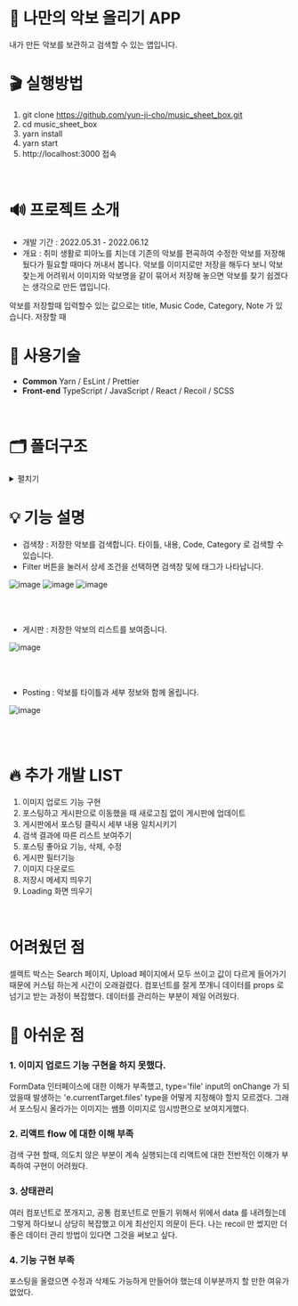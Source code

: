 # 🎼 나만의 악보 올리기 APP
내가 만든 악보를 보관하고 검색할 수 있는 앱입니다.
<br/>

# 🎬 실행방법 
1. git clone https://github.com/yun-ji-cho/music_sheet_box.git
2. cd music_sheet_box
3. yarn install
4. yarn start
5. http://localhost:3000 접속
<br/>

# 🔊 프로젝트 소개
- 개발 기간 : 2022.05.31 - 2022.06.12
- 개요 : 취미 생활로 피아노를 치는데 기존의 악보를 편곡하여 수정한 악보를 저장해 뒀다가 필요할 때마다 꺼내서 봅니다.
악보를 이미지로만 저장을 해두다 보니 악보 찾는게 어려워서 이미지와 악보명을 같이 묶어서 저장해 놓으면 악보를 찾기 쉽겠다는 생각으로 만든 앱입니다.  

악보를 저장할때 입력할수 있는 값으로는 title, Music Code, Category, Note 가 있습니다.
저장할 때 
<br/>

# 🔧 사용기술
* <b>Common</b> Yarn / EsLint / Prettier
* <b>Front-end</b> TypeScript / JavaScript / React / Recoil / SCSS 
<br/>

# 🗂️ 폴더구조
<details markdown="1">
<summary>펼치기</summary>

```
src
 ┣ assets
 ┃ ┣ images
 ┃ ┃ ┗ 1.jpg
 ┃ ┗ svgs
 ┃ ┃ ┣ chevron_left.svg
 ┃ ┃ ┣ close.svg
 ┃ ┃ ┣ download.svg
 ┃ ┃ ┣ file_image.svg
 ┃ ┃ ┣ gnb_list.svg
 ┃ ┃ ┣ gnb_search.svg
 ┃ ┃ ┣ gnb_upload.svg
 ┃ ┃ ┣ header_envelope.svg
 ┃ ┃ ┣ header_save-box.svg
 ┃ ┃ ┣ header_share.svg
 ┃ ┃ ┣ heart.svg
 ┃ ┃ ┣ index.js
 ┃ ┃ ┣ logo.svg
 ┃ ┃ ┗ plus.svg
 ┣ components
 ┃ ┣ Button
 ┃ ┃ ┣ button.module.scss
 ┃ ┃ ┗ Button.tsx
 ┃ ┣ GNB
 ┃ ┃ ┣ gnb.module.scss
 ┃ ┃ ┗ GNB.tsx
 ┃ ┣ Header
 ┃ ┃ ┣ header.module.scss
 ┃ ┃ ┗ Header.tsx
 ┃ ┣ Layout
 ┃ ┃ ┣ layout.module.scss
 ┃ ┃ ┗ Layout.tsx
 ┃ ┣ Modal
 ┃ ┃ ┣ ConfirmModal
 ┃ ┃ ┃ ┣ confirmModal.module.scss
 ┃ ┃ ┃ ┗ ConfirmModal.tsx
 ┃ ┃ ┣ ItemViewModal
 ┃ ┃ ┃ ┣ ItemViewModal.module.scss
 ┃ ┃ ┃ ┗ ItemViewModal.tsx
 ┃ ┃ ┗ Potal.tsx
 ┃ ┗ gnb.module.scss
 ┣ data
 ┃ ┗ data.ts
 ┣ hooks
 ┃ ┣ worker
 ┃ ┃ ┣ index.tsx
 ┃ ┃ ┣ useAxios.tsx
 ┃ ┃ ┗ useAxiosCore.tsx
 ┃ ┗ index.tsx
 ┣ pages
 ┃ ┣ Board
 ┃ ┃ ┣ Item
 ┃ ┃ ┃ ┣ item.module.scss
 ┃ ┃ ┃ ┗ Item.tsx
 ┃ ┃ ┣ board.module.scss
 ┃ ┃ ┗ Board.tsx
 ┃ ┣ Search
 ┃ ┃ ┣ search.module.scss
 ┃ ┃ ┗ Search.tsx
 ┃ ┗ Upload
 ┃ ┃ ┣ upload.module.scss
 ┃ ┃ ┗ Upload.tsx
 ┣ recoil
 ┃ ┗ music.atom.ts
 ┣ routes
 ┃ ┣ index.jsx
 ┃ ┗ Routes.module.scss
 ┣ service
 ┃ ┗ getMusicSheetApi.ts
 ┣ styles
 ┃ ┣ base
 ┃ ┃ ┣ _fonts.scss
 ┃ ┃ ┣ _more.scss
 ┃ ┃ ┗ _reset.scss
 ┃ ┣ constants
 ┃ ┃ ┣ _colors.scss
 ┃ ┃ ┣ _levels.scss
 ┃ ┃ ┗ _sizes.scss
 ┃ ┣ mixins
 ┃ ┃ ┣ _animation.scss
 ┃ ┃ ┣ _flexbox.scss
 ┃ ┃ ┣ _position.scss
 ┃ ┃ ┣ _responsive.scss
 ┃ ┃ ┣ _typography.scss
 ┃ ┃ ┗ _visual.scss
 ┃ ┣ index.js
 ┃ ┗ index.scss
 ┣ types
 ┃ ┗ index.ts
 ┣ utils
 ┃ ┗ axios.ts
 ┣ index.tsx
 ┣ logo.svg
 ┣ react-app-env.d.ts
 ┣ reportWebVitals.ts
 ┗ setupTests.ts
```
<br/>
</details>

# 💡 기능 설명
* 검색창 : 저장한 악보를 검색합니다. 타이틀, 내용, Code, Category 로 검색할 수 있습니다. 
* Filter 버튼을 눌러서 상세 조건을 선택하면 검색창 및에 태그가 나타납니다.

![image](https://user-images.githubusercontent.com/73115315/173238637-22d36e65-9e94-4685-a6fb-3550728448f2.png)
![image](https://user-images.githubusercontent.com/73115315/173238666-b35cb3c6-f2df-4c74-bcbd-e892a52b267a.png)
![image](https://user-images.githubusercontent.com/73115315/173238679-0143d949-3bf8-492b-a812-31fb23fd61ee.png)


<br/><br/>

* 게시판 : 저장한 악보의 리스트를 보여줍니다. 

![image](https://user-images.githubusercontent.com/73115315/172043500-b776645a-f52d-4fdc-89eb-e9376c431b69.png)

<br/><br/>

* Posting : 악보를 타이틀과 세부 정보와 함께 올립니다.

![image](https://user-images.githubusercontent.com/73115315/172043544-4e767059-c324-4263-ab9b-50a0e517c814.png)

<br/><br/>

# 🔥 추가 개발 LIST
1. 이미지 업로드 기능 구현
2. 포스팅하고 게시판으로 이동했을 때 새로고침 없이 게시판에 업데이트 
3. 게시판에서 포스팅 클릭시 세부 내용 일치시키기
4. 검색 결과에 따른 리스트 보여주기
5. 포스팅 좋아요 기능, 삭제, 수정
6. 게시판 필터기능
7. 이미지 다운로드
8. 저장시 메세지 띄우기
9. Loading 화면 띄우기

<br/>

# 어려웠던 점
셀렉트 박스는 Search 페이지, Upload 페이지에서 모두 쓰이고 값이 다르게 들어가기 때문에 커스텀 하는게 시간이 오래걸렸다. 
컴포넌트를 잘게 쪼개니 데이터를 props 로 넘기고 받는 과정이 복잡했다. 데이터를 관리하는 부분이 제일 어려웠다.

# 🥲 아쉬운 점
### 1. 이미지 업로드 기능 구현을 하지 못했다.
FormData 인터페이스에 대한 이해가 부족했고, type='file' input의 onChange 가 되었을때 발생하는 'e.currentTarget.files' type을 어떻게 지정해야 할지
모르겠다. 그래서 포스팅시 올라가는 이미지는 쌤플 이미지로 임시방편으로 보여지게했다.
### 2. 리액트 flow 에 대한 이해 부족
검색 구현 할때, 의도치 않은 부분이 계속 실행되는데 리액트에 대한 전반적인 이해가 부족하여 구현이 어려웠다.
### 3. 상태관리
여러 컴포넌트로 쪼개지고, 공통 컴포넌트로 만들기 위해서 위에서 data 를 내려줬는데 그렇게 하다보니 상당히 복잡했고 이게 최선인지 의문이 든다.
나는 recoil 만 썼지만 더 좋은 데이터 관리 방법이 있다면 그것을 써보고 싶다. 
### 4. 기능 구현 부족
포스팅을 올렸으면 수정과 삭제도 가능하게 만들어야 했는데 이부분까지 할 만한 여유가 없었다.

